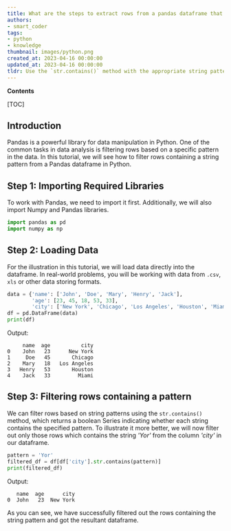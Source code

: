 ```yaml
---
title: What are the steps to extract rows from a pandas dataframe that correspond to a specific string pattern?
authors:
- smart_coder
tags:
- python
- knowledge
thumbnail: images/python.png
created_at: 2023-04-16 00:00:00
updated_at: 2023-04-16 00:00:00
tldr: Use the `str.contains()` method with the appropriate string pattern and apply it to the desired column of the Pandas dataframe.
---
```


**Contents**

[TOC]

## Introduction

Pandas is a powerful library for data manipulation in Python. One of the common tasks in data analysis is filtering rows based on a specific pattern in the data. In this tutorial, we will see how to filter rows containing a string pattern from a Pandas dataframe in Python.


## Step 1: Importing Required Libraries

To work with Pandas, we need to import it first. Additionally, we will also import Numpy and Pandas libraries.

``` python
import pandas as pd
import numpy as np
```


## Step 2: Loading Data

For the illustration in this tutorial, we will load data directly into the dataframe. In real-world problems, you will be working with data from `.csv`, `xls` or other data storing formats.

``` python
data = {'name': ['John', 'Doe', 'Mary', 'Henry', 'Jack'],
        'age': [23, 45, 18, 53, 33],
        'city': ['New York', 'Chicago', 'Los Angeles', 'Houston', 'Miami']}
df = pd.DataFrame(data)
print(df)
```

Output:
```
     name  age          city
0    John   23      New York
1     Doe   45       Chicago
2    Mary   18   Los Angeles
3   Henry   53       Houston
4    Jack   33         Miami
```


## Step 3: Filtering rows containing a pattern

We can filter rows based on string patterns using the `str.contains()` method, which returns a boolean Series indicating whether each string contains the specified pattern. To illustrate it more better, we will now filter out only those rows which contains the string _'Yor'_ from the column _'city'_ in our dataframe.

``` python
pattern = 'Yor'
filtered_df = df[df['city'].str.contains(pattern)]
print(filtered_df)
```

Output:
```
   name  age      city
0  John   23  New York
```

As you can see, we have successfully filtered out the rows containing the string pattern and got the resultant dataframe.
